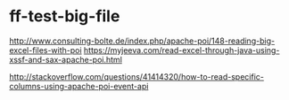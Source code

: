 # ff-test-big-file

http://www.consulting-bolte.de/index.php/apache-poi/148-reading-big-excel-files-with-poi
https://myjeeva.com/read-excel-through-java-using-xssf-and-sax-apache-poi.html

http://stackoverflow.com/questions/41414320/how-to-read-specific-columns-using-apache-poi-event-api
